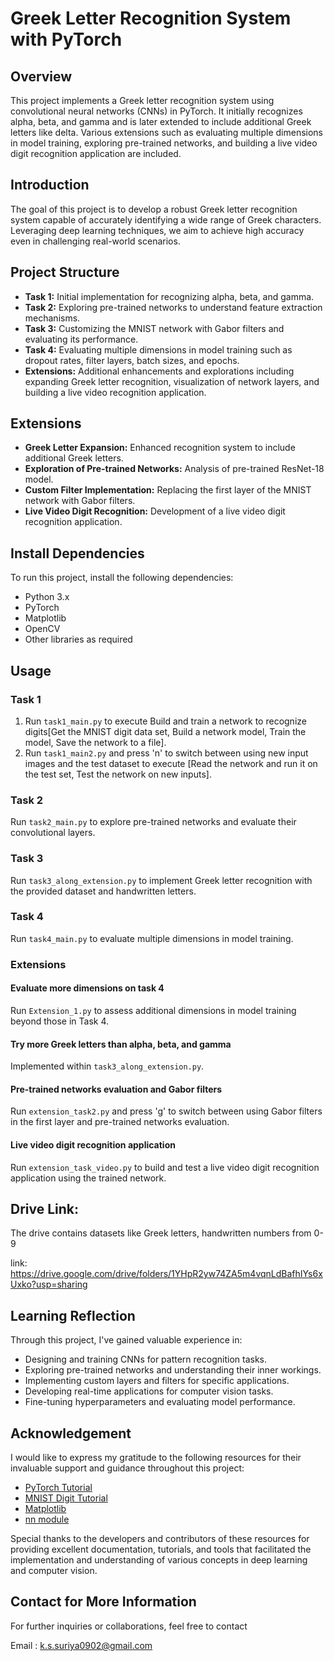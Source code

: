 # Greek Letter Recognition System with PyTorch



## Overview
This project implements a Greek letter recognition system using convolutional neural networks (CNNs) in PyTorch. It initially recognizes alpha, beta, and gamma and is later extended to include additional Greek letters like delta. Various extensions such as evaluating multiple dimensions in model training, exploring pre-trained networks, and building a live video digit recognition application are included.

## Introduction
The goal of this project is to develop a robust Greek letter recognition system capable of accurately identifying a wide range of Greek characters. Leveraging deep learning techniques, we aim to achieve high accuracy even in challenging real-world scenarios.

## Project Structure
- **Task 1:** Initial implementation for recognizing alpha, beta, and gamma.
- **Task 2:** Exploring pre-trained networks to understand feature extraction mechanisms.
- **Task 3:** Customizing the MNIST network with Gabor filters and evaluating its performance.
- **Task 4:** Evaluating multiple dimensions in model training such as dropout rates, filter layers, batch sizes, and epochs.
- **Extensions:** Additional enhancements and explorations including expanding Greek letter recognition, visualization of network layers, and building a live video recognition application.

## Extensions
- **Greek Letter Expansion:** Enhanced recognition system to include additional Greek letters.
- **Exploration of Pre-trained Networks:** Analysis of pre-trained ResNet-18 model.
- **Custom Filter Implementation:** Replacing the first layer of the MNIST network with Gabor filters.
- **Live Video Digit Recognition:** Development of a live video digit recognition application.

## Install Dependencies
To run this project, install the following dependencies:
- Python 3.x
- PyTorch
- Matplotlib
- OpenCV
- Other libraries as required

## Usage

### Task 1
1. Run `task1_main.py` to execute Build and train a network to recognize digits[Get the MNIST digit data set, Build a network model, Train the model, Save the network to a file].
2. Run `task1_main2.py` and press 'n' to switch between using new input images and the test dataset to execute [Read the network and run it on the test set, Test the network on new inputs].

### Task 2
Run `task2_main.py` to explore pre-trained networks and evaluate their convolutional layers.

### Task 3
Run `task3_along_extension.py` to implement Greek letter recognition with the provided dataset and handwritten letters.

### Task 4
Run `task4_main.py` to evaluate multiple dimensions in model training.

### Extensions
#### Evaluate more dimensions on task 4
Run `Extension_1.py` to assess additional dimensions in model training beyond those in Task 4.

#### Try more Greek letters than alpha, beta, and gamma
Implemented within `task3_along_extension.py`.

#### Pre-trained networks evaluation and Gabor filters
Run `extension_task2.py` and press 'g' to switch between using Gabor filters in the first layer and pre-trained networks evaluation.

#### Live video digit recognition application
Run `extension_task_video.py` to build and test a live video digit recognition application using the trained network.

## Drive Link:
The drive contains datasets like Greek letters, handwritten numbers from 0-9 

link: https://drive.google.com/drive/folders/1YHpR2yw74ZA5m4vqnLdBafhIYs6xUxko?usp=sharing

## Learning Reflection
Through this project, I've gained valuable experience in:
- Designing and training CNNs for pattern recognition tasks.
- Exploring pre-trained networks and understanding their inner workings.
- Implementing custom layers and filters for specific applications.
- Developing real-time applications for computer vision tasks.
- Fine-tuning hyperparameters and evaluating model performance.

## Acknowledgement

I would like to express my gratitude to the following resources for their invaluable support and guidance throughout this project:

- [PyTorch Tutorial](https://pytorch.org/tutorials/beginner/basics/intro.html)
- [MNIST Digit Tutorial](https://nextjournal.com/gkoehler/pytorch-mnist)
- [Matplotlib](https://matplotlib.org/stable/tutorials/pyplot.html)
- [nn module](https://pytorch.org/docs/stable/generated/torch.nn.Module.html)

Special thanks to the developers and contributors of these resources for providing excellent documentation, tutorials, and tools that facilitated the implementation and understanding of various concepts in deep learning and computer vision.


## Contact for More Information

For further inquiries or collaborations, feel free to contact 

Email : k.s.suriya0902@gmail.com
